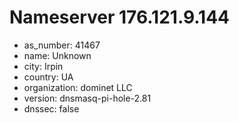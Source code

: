 # Nameserver 176.121.9.144

* as_number: 41467
* name: Unknown
* city: Irpin
* country: UA
* organization: dominet LLC
* version: dnsmasq-pi-hole-2.81
* dnssec: false
